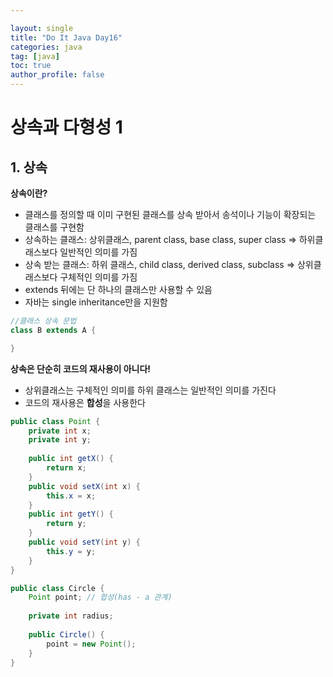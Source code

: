 ```yaml
---

layout: single
title: "Do It Java Day16"
categories: java
tag: [java]
toc: true
author_profile: false 
---
```

# 상속과 다형성 1

## 1. 상속

**상속이란?**

* 클래스를 정의할 때 이미 구현된 클래스를 상속 받아서 송석이나 기능이 확장되는 클래스를 구현함
* 상속하는 클래스: 상위클래스, parent class, base class, super class => 하위클래스보다 일반적인 의미를 가짐
* 상속 받는 클래스: 하위 클래스, child class, derived class, subclass => 상위클래스보다 구체적인 의미를 가짐
* extends 뒤에는 단 하나의 클래스만 사용할 수 있음
* 자바는 single inheritance만을 지원함

```java
//클래스 상속 문법
class B extends A {

}
```



**상속은 단순히 코드의 재사용이 아니다!**

* 상위클래스는 구체적인 의미를 하위 클래스는 일반적인 의미를 가진다
* 코드의 재사용은 **합성**을 사용한다

```java
public class Point {
	private int x;
	private int y;
	
	public int getX() {
		return x;
	}
	public void setX(int x) {
		this.x = x;
	}
	public int getY() {
		return y;
	}
	public void setY(int y) {
		this.y = y;
	}
}
```

```java
public class Circle {
	Point point; // 합성(has - a 관계)
	
	private int radius;
	
	public Circle() {
		point = new Point();
	}
}
```



